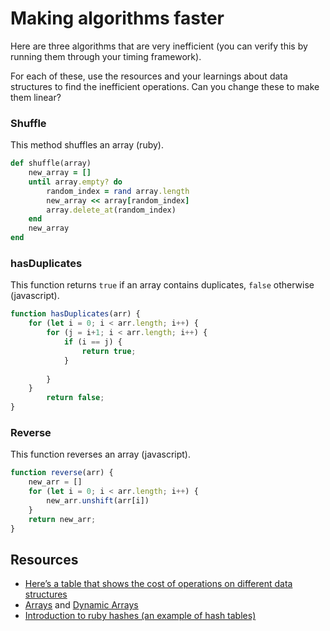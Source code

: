# Making algorithms faster

Here are three algorithms that are very inefficient (you can verify this by running them through your timing framework).

For each of these, use the resources and your learnings about data structures to find the inefficient operations.
Can you change these to make them linear?

### Shuffle
This method shuffles an array (ruby).

```rb
def shuffle(array)
    new_array = []
    until array.empty? do
        random_index = rand array.length
        new_array << array[random_index]
        array.delete_at(random_index)
    end
    new_array
end
```

### hasDuplicates
This function returns `true` if an array contains duplicates, `false` otherwise (javascript).

```js
function hasDuplicates(arr) {
    for (let i = 0; i < arr.length; i++) {
        for (j = i+1; i < arr.length; i++) {
            if (i == j) {
                return true;
            } 
            
        }
    }
        return false;
}
```
### Reverse
This function reverses an array (javascript).

```js
function reverse(arr) {
    new_arr = []
    for (let i = 0; i < arr.length; i++) {
        new_arr.unshift(arr[i])
    }
    return new_arr;    
}
```

## Resources
* [Here’s a table that shows the cost of operations on different data structures](https://en.wikipedia.org/wiki/Dynamic_array#Performance)
* [Arrays](https://www.interviewcake.com/concept/python/array?) and [Dynamic Arrays](https://www.interviewcake.com/concept/python/dynamic-array)
* [Introduction to ruby hashes (an example of hash tables)](https://launchschool.com/blog/how-the-hash-works-in-ruby
)
